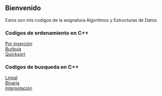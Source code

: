 ## Bienvenido

Estos son mis codigos de la asignatura Algoritmos y Estructuras de Datos

### Codigos de ordenamiento en C++

[Por inserción](https://github.com/phob0z/AyED/tree/Insercion)<br>
[Burbuja](https://github.com/phob0z/AyED/tree/Insercion)<br>
[Quicksort](https://github.com/phob0z/AyED/tree/Quicksort)<br>

### Codigos de busqueda en C++

[Lineal](https://github.com/phob0z/AyED/tree/Lineal)<br>
[Binaria](https://github.com/phob0z/AyED/tree/busquedaBinaria)<br>
[Interpolación](https://github.com/phob0z/AyED/tree/interpolacion)<br>
